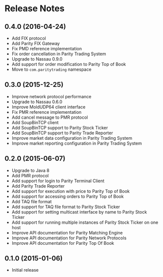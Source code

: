 Release Notes
=============


0.4.0 (2016-04-24)
------------------

- Add FIX protocol
- Add Parity FIX Gateway
- Fix PMD reference implementation
- Fix order cancellation in Parity Trading System
- Upgrade to Nassau 0.9.0
- Add support for order modification to Parity Top of Book
- Move to `com.paritytrading` namespace


0.3.0 (2015-12-25)
------------------

- Improve network protocol performance
- Upgrade to Nassau 0.6.0
- Improve MoldUDP64 client interface
- Fix PMR reference implementation
- Add cancel message to PMR protocol
- Add SoupBinTCP client
- Add SoupBinTCP support to Parity Stock Ticker
- Add SoupBinTCP support to Parity Trade Reporter
- Improve market data configuration in Parity Trading System
- Improve market reporting configuration in Parity Trading System


0.2.0 (2015-06-07)
------------------

- Upgrade to Java 8
- Add PMR protocol
- Add support for login to Parity Terminal Client
- Add Parity Trade Reporter
- Add support for execution with price to Parity Top of Book
- Add support for accessing orders to Parity Top of Book
- Add TAQ file format
- Add support for TAQ file format to Parity Stock Ticker
- Add support for setting multicast interface by name to Parity Stock Ticker
- Add support for running multiple instances of Parity Stock Ticker on one host
- Improve API documentation for Parity Matching Engine
- Improve API documentation for Parity Network Protocols
- Improve API documentation for Parity Top Of Book


0.1.0 (2015-01-06)
------------------

- Initial release
